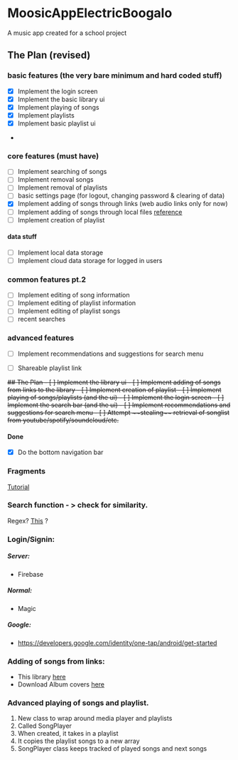 # MoosicAppElectricBoogalo

A music app created for a school project

## The Plan (revised)
### basic features (the very bare minimum and hard coded stuff)
- [x] Implement the login screen
- [x] Implement the basic library ui
- [x] Implement playing of songs
- [x] Implement playlists
- [x] Implement basic playlist ui
- 
### core features (must have)
- [ ] Implement searching of songs 
- [ ] Implement removal songs
- [ ] Implement removal of playlists
- [ ] basic settings page (for logout, changing password & clearing of data)
- [x] Implement adding of songs through links (web audio links only for now) 
- [ ] Implement adding of songs through local files [reference](https://developer.android.com/training/data-storage/shared/documents-files)
- [ ] Implement creation of playlist

#### data stuff
- [ ] Implement local data storage
- [ ] Implement cloud data storage for logged in users

### common features pt.2
- [ ] Implement editing of song information
- [ ] Implement editing of playlist information
- [ ] Implement editing of playlist songs
- [ ] recent searches

### advanced features
- [ ] Implement recommendations and suggestions for search menu
- [ ] Shareable playlist link


<strike>
## The Plan
- [ ] Implement the library ui
- [ ] Implement adding of songs from links to the library
- [ ] Implement creation of playlist
- [ ] Implement playing of songs/playlists (and the ui)
- [ ] Implement the login screen
- [ ] Implement the search bar (and the ui)
- [ ] Implement recommendations and suggestions for search menu
- [ ] Attempt ~~stealing~~ retrieval of songlist from youtube/spotify/soundcloud/etc.
</strike>

#### Done
- [x] Do the bottom navigation bar

### Fragments
[Tutorial](https://www.youtube.com/watch?v=PiExmkR3aps)


### Search function - > check for similarity.
Regex? [This](https://github.com/tdebatty/java-string-similarity) ?

### Login/Signin:

##### Server:
- Firebase
##### Normal:
 - Magic
##### Google:
 - https://developers.google.com/identity/one-tap/android/get-started

### Adding of songs from links:
 - This library [here](https://github.com/Litarvan/vget)
 - Download Album covers [here](https://github.com/square/picasso)

### Advanced playing of songs and playlist.
 1. New class to wrap around media player and playlists
 2. Called SongPlayer
 3. When created, it takes in a playlist
 4. It copies the playlist songs to a new array
 5. SongPlayer class keeps tracked of played songs and next songs